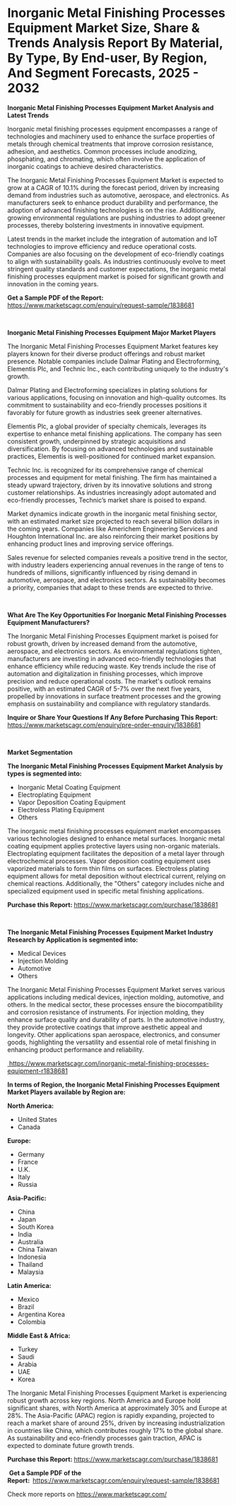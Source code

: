 <p><h1>Inorganic Metal Finishing Processes Equipment Market Size, Share & Trends Analysis Report By Material, By Type, By End-user, By Region, And Segment Forecasts, 2025 - 2032</h1></p><p><strong>Inorganic Metal Finishing Processes Equipment Market Analysis and Latest Trends</strong></p>
<p><p>Inorganic metal finishing processes equipment encompasses a range of technologies and machinery used to enhance the surface properties of metals through chemical treatments that improve corrosion resistance, adhesion, and aesthetics. Common processes include anodizing, phosphating, and chromating, which often involve the application of inorganic coatings to achieve desired characteristics.</p><p>The Inorganic Metal Finishing Processes Equipment Market is expected to grow at a CAGR of 10.1% during the forecast period, driven by increasing demand from industries such as automotive, aerospace, and electronics. As manufacturers seek to enhance product durability and performance, the adoption of advanced finishing technologies is on the rise. Additionally, growing environmental regulations are pushing industries to adopt greener processes, thereby bolstering investments in innovative equipment.</p><p>Latest trends in the market include the integration of automation and IoT technologies to improve efficiency and reduce operational costs. Companies are also focusing on the development of eco-friendly coatings to align with sustainability goals. As industries continuously evolve to meet stringent quality standards and customer expectations, the inorganic metal finishing processes equipment market is poised for significant growth and innovation in the coming years.</p></p>
<p><strong>Get a Sample PDF of the Report:&nbsp;</strong> <a href="https://www.marketscagr.com/enquiry/request-sample/1838681?utm_campaign=1868&utm_medium=2&utm_source=Github&utm_content=ia&utm_term=28022025&utm_id=inorganic-metal-finishing-processes-equipment">https://www.marketscagr.com/enquiry/request-sample/1838681</a></p>
<p>&nbsp;</p>
<p><strong>Inorganic Metal Finishing Processes Equipment Major Market Players</strong></p>
<p><p>The Inorganic Metal Finishing Processes Equipment Market features key players known for their diverse product offerings and robust market presence. Notable companies include Dalmar Plating and Electroforming, Elementis Plc, and Technic Inc., each contributing uniquely to the industry's growth.</p><p>Dalmar Plating and Electroforming specializes in plating solutions for various applications, focusing on innovation and high-quality outcomes. Its commitment to sustainability and eco-friendly processes positions it favorably for future growth as industries seek greener alternatives.</p><p>Elementis Plc, a global provider of specialty chemicals, leverages its expertise to enhance metal finishing applications. The company has seen consistent growth, underpinned by strategic acquisitions and diversification. By focusing on advanced technologies and sustainable practices, Elementis is well-positioned for continued market expansion.</p><p>Technic Inc. is recognized for its comprehensive range of chemical processes and equipment for metal finishing. The firm has maintained a steady upward trajectory, driven by its innovative solutions and strong customer relationships. As industries increasingly adopt automated and eco-friendly processes, Technic’s market share is poised to expand.</p><p>Market dynamics indicate growth in the inorganic metal finishing sector, with an estimated market size projected to reach several billion dollars in the coming years. Companies like Americhem Engineering Services and Houghton International Inc. are also reinforcing their market positions by enhancing product lines and improving service offerings.</p><p>Sales revenue for selected companies reveals a positive trend in the sector, with industry leaders experiencing annual revenues in the range of tens to hundreds of millions, significantly influenced by rising demand in automotive, aerospace, and electronics sectors. As sustainability becomes a priority, companies that adapt to these trends are expected to thrive.</p></p>
<p>&nbsp;</p>
<p><strong>What Are The Key Opportunities For Inorganic Metal Finishing Processes Equipment Manufacturers?</strong></p>
<p><p>The Inorganic Metal Finishing Processes Equipment market is poised for robust growth, driven by increased demand from the automotive, aerospace, and electronics sectors. As environmental regulations tighten, manufacturers are investing in advanced eco-friendly technologies that enhance efficiency while reducing waste. Key trends include the rise of automation and digitalization in finishing processes, which improve precision and reduce operational costs. The market's outlook remains positive, with an estimated CAGR of 5-7% over the next five years, propelled by innovations in surface treatment processes and the growing emphasis on sustainability and compliance with regulatory standards.</p></p>
<p><strong>Inquire or Share Your Questions If Any Before Purchasing This Report:</strong> <a href="https://www.marketscagr.com/enquiry/pre-order-enquiry/1838681?utm_campaign=1868&utm_medium=2&utm_source=Github&utm_content=ia&utm_term=28022025&utm_id=inorganic-metal-finishing-processes-equipment">https://www.marketscagr.com/enquiry/pre-order-enquiry/1838681</a></p>
<p>&nbsp;</p>
<p><strong>Market Segmentation</strong></p>
<p><strong>The Inorganic Metal Finishing Processes Equipment Market Analysis by types is segmented into:</strong></p>
<p><ul><li>Inorganic Metal Coating Equipment</li><li>Electroplating Equipment</li><li>Vapor Deposition Coating Equipment</li><li>Electroless Plating Equipment</li><li>Others</li></ul></p>
<p><p>The inorganic metal finishing processes equipment market encompasses various technologies designed to enhance metal surfaces. Inorganic metal coating equipment applies protective layers using non-organic materials. Electroplating equipment facilitates the deposition of a metal layer through electrochemical processes. Vapor deposition coating equipment uses vaporized materials to form thin films on surfaces. Electroless plating equipment allows for metal deposition without electrical current, relying on chemical reactions. Additionally, the "Others" category includes niche and specialized equipment used in specific metal finishing applications.</p></p>
<p><strong>Purchase this Report:&nbsp;</strong><a href="https://www.marketscagr.com/purchase/1838681?utm_campaign=1868&utm_medium=2&utm_source=Github&utm_content=ia&utm_term=28022025&utm_id=inorganic-metal-finishing-processes-equipment">https://www.marketscagr.com/purchase/1838681</a></p>
<p>&nbsp;</p>
<p><strong>The Inorganic Metal Finishing Processes Equipment Market Industry Research by Application is segmented into:</strong></p>
<p><ul><li>Medical Devices</li><li>Injection Molding</li><li>Automotive</li><li>Others</li></ul></p>
<p><p>The Inorganic Metal Finishing Processes Equipment Market serves various applications including medical devices, injection molding, automotive, and others. In the medical sector, these processes ensure the biocompatibility and corrosion resistance of instruments. For injection molding, they enhance surface quality and durability of parts. In the automotive industry, they provide protective coatings that improve aesthetic appeal and longevity. Other applications span aerospace, electronics, and consumer goods, highlighting the versatility and essential role of metal finishing in enhancing product performance and reliability.</p></p>
<p><a href="https://www.marketscagr.com/inorganic-metal-finishing-processes-equipment-r1838681?utm_campaign=1868&utm_medium=2&utm_source=Github&utm_content=ia&utm_term=28022025&utm_id=inorganic-metal-finishing-processes-equipment">&nbsp;https://www.marketscagr.com/inorganic-metal-finishing-processes-equipment-r1838681</a></p>
<p><strong>In terms of Region, the Inorganic Metal Finishing Processes Equipment Market Players available by Region are:</strong></p>
<p>
    <p> <strong> North America: </strong>
        <ul>
            <li>United States</li>
            <li>Canada</li>
        </ul>
        </p> 
    <p> <strong> Europe: </strong>
        <ul>
            <li>Germany</li>
            <li>France</li>
            <li>U.K.</li>
            <li>Italy</li>
            <li>Russia</li>
        </ul>
        </p> 
    <p> <strong> Asia-Pacific: </strong>
        <ul>
            <li>China</li>
            <li>Japan</li>
            <li>South Korea</li>
            <li>India</li>
            <li>Australia</li>
            <li>China Taiwan</li>
            <li>Indonesia</li>
            <li>Thailand</li>
            <li>Malaysia</li>
        </ul>
        </p> 
    <p> <strong> Latin America: </strong>
        <ul>
            <li>Mexico</li>
            <li>Brazil</li>
            <li>Argentina Korea</li>
            <li>Colombia</li>
        </ul>
        </p> 
    <p> <strong> Middle East & Africa: </strong>
        <ul>
            <li>Turkey</li>
            <li>Saudi</li>
            <li>Arabia</li>
            <li>UAE</li>
            <li>Korea</li>
        </ul>
    </p>
    </p>
<p><p>The Inorganic Metal Finishing Processes Equipment Market is experiencing robust growth across key regions. North America and Europe hold significant shares, with North America at approximately 30% and Europe at 28%. The Asia-Pacific (APAC) region is rapidly expanding, projected to reach a market share of around 25%, driven by increasing industrialization in countries like China, which contributes roughly 17% to the global share. As sustainability and eco-friendly processes gain traction, APAC is expected to dominate future growth trends.</p></p>
<p><strong>Purchase this Report: </strong><a href="https://www.marketscagr.com/purchase/1838681?utm_campaign=1868&utm_medium=2&utm_source=Github&utm_content=ia&utm_term=28022025&utm_id=inorganic-metal-finishing-processes-equipment">https://www.marketscagr.com/purchase/1838681</a></p>
<p>&nbsp;<strong>Get a Sample PDF of the Report:&nbsp;&nbsp;</strong><a href="https://www.marketscagr.com/enquiry/request-sample/1838681?utm_campaign=1868&utm_medium=2&utm_source=Github&utm_content=ia&utm_term=28022025&utm_id=inorganic-metal-finishing-processes-equipment">https://www.marketscagr.com/enquiry/request-sample/1838681</a></p>
<p><strong></strong></p>
<p>Check more reports on <a href="https://www.marketscagr.com/?utm_campaign=1868&utm_medium=2&utm_source=Github&utm_content=ia&utm_term=28022025&utm_id=inorganic-metal-finishing-processes-equipment">https://www.marketscagr.com/</a></p>